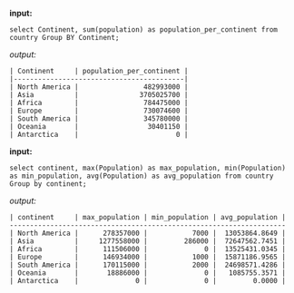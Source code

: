 **input:**

`select Continent, sum(population) as population_per_continent from country Group BY Continent;`

*output:*

    | Continent     | population_per_continent |
    |------------------------------------------|
    | North America |                482993000 |
    | Asia          |               3705025700 |
    | Africa        |                784475000 |
    | Europe        |                730074600 |
    | South America |                345780000 |
    | Oceania       |                 30401150 |
    | Antarctica    |                        0 |

**input:**

`select continent, max(Population) as max_population, min(Population) as min_population, avg(Population) as avg_population from country Group by continent;`

*output:*
    
    | continent     | max_population | min_population | avg_population |
    --------------------------------------------------------------------
    | North America |      278357000 |           7000 |  13053864.8649 |
    | Asia          |     1277558000 |         286000 |  72647562.7451 |
    | Africa        |      111506000 |              0 |  13525431.0345 |
    | Europe        |      146934000 |           1000 |  15871186.9565 |
    | South America |      170115000 |           2000 |  24698571.4286 |
    | Oceania       |       18886000 |              0 |   1085755.3571 |
    | Antarctica    |              0 |              0 |         0.0000 |

